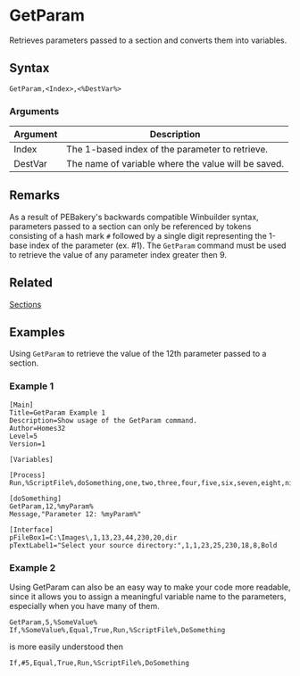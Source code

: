 # GetParam

Retrieves parameters passed to a section and converts them into variables.

## Syntax

```pebakery
GetParam,<Index>,<%DestVar%>
```

### Arguments

| Argument | Description |
| --- | --- |
| Index | The 1-based index of the parameter to retrieve. |
| DestVar | The name of variable where the value will be saved. |

## Remarks

As a result of PEBakery's backwards compatible Winbuilder syntax, parameters passed to a section can only be referenced by tokens consisting of a hash mark `#` followed by a single digit representing the 1-base index of the parameter (ex. #1). The `GetParam` command must be used to retrieve the value of any parameter index greater then 9.

## Related

[Sections](../../LangRef/Sections.md)

## Examples

Using `GetParam` to retrieve the value of the 12th parameter passed to a section.

### Example 1

```pebakery
[Main]
Title=GetParam Example 1
Description=Show usage of the GetParam command.
Author=Homes32
Level=5
Version=1

[Variables]

[Process]
Run,%ScriptFile%,doSomething,one,two,three,four,five,six,seven,eight,nine,ten,eleven,twelve

[doSomething]
GetParam,12,%myParam%
Message,"Parameter 12: %myParam%"

[Interface]
pFileBox1=C:\Images\,1,13,23,44,230,20,dir
pTextLabel1="Select your source directory:",1,1,23,25,230,18,8,Bold
```

### Example 2

Using GetParam can also be an easy way to make your code more readable, since it allows you to assign a meaningful variable name to the parameters, especially when you have many of them.

```
GetParam,5,%SomeValue%
If,%SomeValue%,Equal,True,Run,%ScriptFile%,DoSomething
````

is more easily understood then

`If,#5,Equal,True,Run,%ScriptFile%,DoSomething`